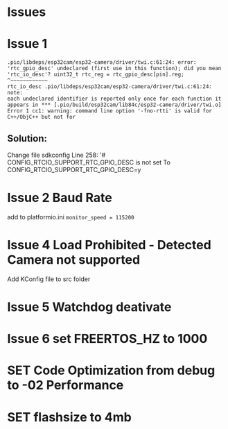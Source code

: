 # Issues

# Issue 1 
<code>.pio/libdeps/esp32cam/esp32-camera/driver/twi.c:61:24: error: 'rtc_gpio_desc' undeclared (first use in this function); did you mean 'rtc_io_desc'?
     uint32_t rtc_reg = rtc_gpio_desc[pin].reg;
                        ^~~~~~~~~~~~~
                        rtc_io_desc
.pio/libdeps/esp32cam/esp32-camera/driver/twi.c:61:24: note: each undeclared identifier is reported only once for each function it appears in
*** [.pio/build/esp32cam/lib84c/esp32-camera/driver/twi.o] Error 1
cc1: warning: command line option '-fno-rtti' is valid for C++/ObjC++ but not for
</code>

## Solution:
Change file
sdkconfig
Line 258:
'# CONFIG_RTCIO_SUPPORT_RTC_GPIO_DESC is not set
To
CONFIG_RTCIO_SUPPORT_RTC_GPIO_DESC=y


# Issue 2 Baud Rate

add to platformio.ini
<code>monitor_speed = 115200</code>

# Issue 4 Load Prohibited - Detected Camera not supported
Add KConfig file to src folder


# Issue 5 Watchdog deativate


# Issue 6 set FREERTOS_HZ to 1000

# SET Code Optimization from debug to -02 Performance

# SET flashsize to 4mb